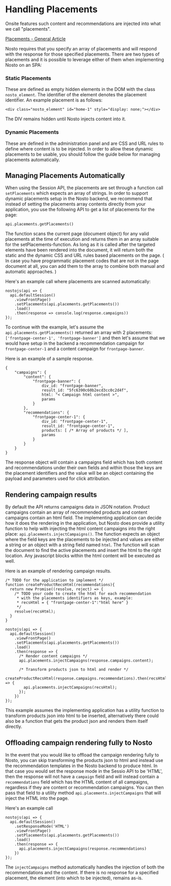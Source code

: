 # Handling Placements

Onsite features such content and recommendations are injected into what we call "placements".

[Placements - General Article](https://help.nosto.com/en/articles/1883767-placements-general-article)

Nosto requires that you specify an array of placements and will respond with the response for those specified placements. There are two types of placements and it is possible to leverage either of them when implementing Nosto on an SPA:

### Static Placements

These are defined as empty hidden elements in the DOM with the class `nosto_element`. The identifier of the element denotes the placement identifier. An example placement is as follows:

```
<div class="nosto_element" id="home-1" style="display: none;"></div>
```

The DIV remains hidden until Nosto injects content into it.

### Dynamic Placements

These are defined in the administration panel and are CSS and URL rules to define where content is to be injected. In order to allow these dynamic placements to be usable, you should follow the guide below for managing placements automatically.

## Managing Placements Automatically

When using the Session API, the placements are set through a function call `setPlacements` which expects an array of strings. In order to support dynamic placements setup in the Nosto backend, we recommend that instead of setting the placements array contents directly from your application, you use the following API to get a list of placements for the page:

```
api.placements.getPlacements()
```

The function scans the current page (document object) for any valid placements at the time of execution and returns them in an array suitable for the setPlacements-function. As long as it is called after the targeted elements have been rendered into the document, it will return both the static and the dynamic CSS and URL rules based placements on the page. ( In case you have programmatic placement codes that are not in the page document at all, you can add them to the array to combine both manual and automatic approaches. )

Here's an example call where placements are scanned automatically:

```
nostojs(api => {
  api.defaultSession()
    .viewFrontPage()
    .setPlacements(api.placements.getPlacements())
    .load()
    .then(response => console.log(response.campaigns))
});
```

To continue with the example, let's assume the `api.placements.getPlacements()` returned an array with 2 placements:` ['frontpage-center-1', 'frontpage-banner']` and then let's assume that we would have setup in the backend a recommendation campaign for `frontpage-center-1` and a content campaign for `frontpage-banner`.&#x20;

Here is an example of a sample response.

```
{ 
    "campaigns": {
        "content": {
            "frontpage-banner": {
                div_id: "frontpage-banner",
                result_id: "5fc6390c60b2ecd3cc0c2d4f",
                html: "< Campaign html content >",
                params
            }
        },
        "recommendations": {
            "frontpage-center-1": {
                div_id: "frontpage-center-1",
                result_id: "frontpage-center-1",
                products: [ /* Array of products */ ],
                params
            }
        }
    }
}
```

The response object will contain a campaigns field which has both content and recommendations under their own fields and within those the keys are the placement identifiers and the value will be an object containing the payload and parameters used for click attribution.&#x20;

## Rendering campaign results

By default the API returns campaigns data in JSON notation. Product campaigns contain an array of recommended products and content campaigns contain an html field. The implementing application can decide how it does the rendering in the application, but Nosto does provide a utility function to help with injecting the html content campaigns into the right place: `api.placements.injectCampaigns()`. The function expects an object where the field keys are the placements to be injected and values are either a string or an object with a string field named `html`. The function will scan the document to find the active placements and insert the html to the right location. Any javascript blocks within the html content will be executed as well.

Here is an example of rendering campaign results.&#x20;

```
/* TODO for the application to implement */
function createProductRecsHtml(recommendations){
  return new Promise((resolve, reject) => {
    /* TODO your code to create the html for each recommendation 
     * with the placements identifiers as keys, example:
     * recsHtml = { "frontpage-center-1":"html here" }
     */ 
    resolve(recsHtml);
  }
}

nostojs(api => {
  api.defaultSession()
    .viewFrontPage()
    .setPlacements(api.placements.getPlacements())
    .load()
    .then(response => { 
      /* Render content campaigns */ 
      api.placements.injectCampaigns(response.campaigns.content);
      
      /* Transform products json to html and render */
      createProductRecsHtml(response.campaigns.recommendations).then(recsHtml => {
        api.placements.injectCampaigns(recsHtml);  
      });
    })
});
```

This example assumes the implementing application has a utility function to transform products json into html to be inserted, alternatively there could also be a function that gets the product json and renders them itself directly.

## Offloading campaign rendering fully to Nosto&#x20;

In the event that you would like to offload the campaign rendering fully to Nosto, you can skip transforming the products json to html and instead use the recommendation templates in the Nosto backend to produce html. In that case you would set the response mode in the Sessio API to be 'HTML', then the response will not have a `campaign` field and will instead contain a `recommendations` field which has the HTML content of all campaigns, regardless if they are content or recommendation campaigns. You can then pass that field to a utility method `api.placements.injectCampaigns` that will inject the HTML into the page.

Here's an example call

```
nostojs(api => {
  api.defaultSession()
    .setResponseMode('HTML')
    .viewFrontPage()
    .setPlacements(api.placements.getPlacements())
    .load()
    .then(response => {
      api.placements.injectCampaigns(response.recommendations)
    })
});
```

The `injectCampaigns` method automatically handles the injection of both the recommendations and the content. If there is no response for a specified placement, the element (into which to be injected), remains as-is.
